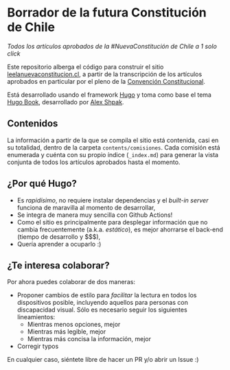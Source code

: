 # Borrador de la futura Constitución de Chile

*Todos los artículos aprobados de la #NuevaConstitución de Chile a 1 solo click*

Este repositorio alberga el código para construir el sitio [leelanuevaconstitucion.cl](https://leelanuevaconstitucion.cl/), a partir de la transcripción de los artículos aprobados en particular por el pleno de la [Convención Constitucional](https://www.chileconvencion.cl/).

Está desarrollado usando el framework [Hugo](https://gohugo.io/) y toma como base el tema [Hugo Book](https://github.com/alex-shpak/hugo-book), desarrollado por [Alex Shpak](https://github.com/alex-shpak).

## Contenidos
La información a partir de la que se compila el sitio está contenida, casi en su totalidad, dentro de la carpeta `contents/comisiones`. Cada comisión está enumerada y cuénta con su propio índice (`_index.md`) para generar la vista conjunta de todos los artículos aprobados hasta el momento. 

## ¿Por qué Hugo?
- Es *rapidísimo*, no requiere instalar dependencias y el *built-in server* funciona de maravilla al momento de desarrollar,
- Se integra de manera muy sencilla con Github Actions!
- Como el sitio es principalmente para desplegar información que no cambia frecuentemente (a.k.a. *estático*), es mejor ahorrarse el back-end (tiempo de desarrollo y $$$),
- Quería aprender a ocuparlo :)

## ¿Te interesa colaborar?
Por ahora puedes colaborar de dos maneras:
- Proponer cambios de estilo para *facilitar* la lectura en todos los dispositivos posible, incluyendo aquellos para personas con discapacidad visual. Sólo es necesario seguir los siguientes lineamientos:
  - Mientras menos opciones, mejor
  - Mientras más legible, mejor
  - Mientras más concisa la información, mejor
- Corregir typos

En cualquier caso, siéntete libre de hacer un PR y/o abrir un Issue :)
